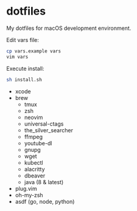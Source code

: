 # dotfiles

My dotfiles for macOS development environment.

Edit vars file:
```sh
cp vars.example vars
vim vars
```

Execute install:
```sh
sh install.sh
```

- xcode
- brew
    - tmux
    - zsh
    - neovim
    - universal-ctags
    - the_silver_searcher
    - ffmpeg
    - youtube-dl
    - gnupg
    - wget
    - kubectl
    - alacritty
    - dbeaver
    - java (8 & latest)
- plug.vim
- oh-my-zsh
- asdf (go, node, python)
